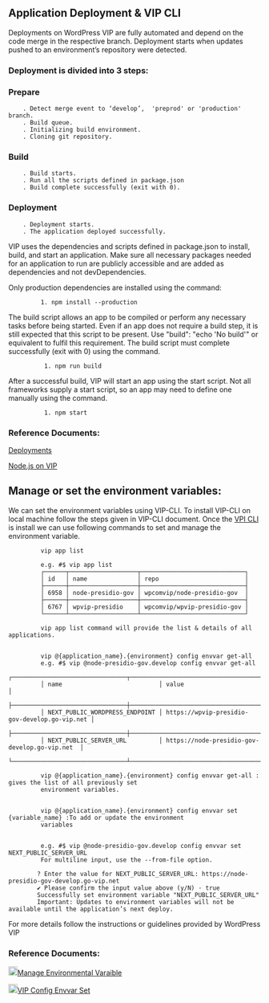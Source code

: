## Application Deployment & VIP CLI
 Deployments on WordPress VIP are fully automated and depend on the code merge in the respective branch. Deployment starts when updates pushed to an environment’s repository were detected.
### Deployment is divided into 3 steps:
###   Prepare

        . Detect merge event to ‘develop’,  'preprod' or 'production' branch.
        . Build queue.
        . Initializing build environment.
        . Cloning git repository.

 ###   Build

        . Build starts.
        . Run all the scripts defined in package.json 
        . Build complete successfully (exit with 0).

###   Deployment

        . Deployment starts.
        . The application deployed successfully.   

VIP uses the dependencies and scripts defined in package.json to install, build, and start an application. Make sure all necessary packages needed for an application to run are publicly accessible and are added as dependencies and not devDependencies.
        
 Only production dependencies are installed using the command:
 
             1. npm install --production
               

The build script allows an app to be compiled or perform any necessary tasks before being started. Even if an app does not require a build step, it is still expected that this script to be present. Use "build": "echo 'No build'" or equivalent to fulfil this requirement. The build script must complete successfully (exit with 0) using the command.


              1. npm run build
              

After a successful build, VIP will start an app using the start script. Not all frameworks supply a start script, so an app may need to define one manually using the command.


              1. npm start
              
### Reference Documents:

  [Deployments](https://docs.wpvip.com/technical-references/vip-dashboard/deployments-panel/)
              
  [Node.js on VIP](https://docs.wpvip.com/technical-references/node-js/#h-exposing-a-health-check-endpoint)
              
## Manage or set the environment variables:

   We can set the environment variables using VIP-CLI. To install VIP-CLI on local machine follow the steps given in VIP-CLI document. Once the        [VPI CLI](https://docs.wpvip.com/technical-references/vip-cli/installing-vip-cli/) is install we can use following commands to set and manage the environment variable.
     
             vip app list
            
             e.g. #$ vip app list
             ┌──────┬───────────────────┬─────────────────────────────┐
             │ id   │ name              │ repo                        │
             ├──────┼───────────────────┼─────────────────────────────┤
             │ 6958 │ node-presidio-gov │ wpcomvip/node-presidio-gov  │
             ├──────┼───────────────────┼─────────────────────────────┤
             │ 6767 │ wpvip-presidio    │ wpcomvip/wpvip-presidio-gov │
             └──────┴───────────────────┴─────────────────────────────┘
       
             vip app list command will provide the list & details of all applications.

             
             vip @{application_name}.{environment} config envvar get-all 
             e.g. #$ vip @node-presidio-gov.develop config envvar get-all
             ┌────────────────────────────────┬───────────────────────────────────────────────┐
             │ name                           │ value                                         │
             ├────────────────────────────────┼───────────────────────────────────────────────┤
             │ NEXT_PUBLIC_WORDPRESS_ENDPOINT │ https://wpvip-presidio-gov-develop.go-vip.net │
             ├────────────────────────────────┼───────────────────────────────────────────────┤
             │ NEXT_PUBLIC_SERVER_URL         │ https://node-presidio-gov-develop.go-vip.net  │
             └────────────────────────────────┴───────────────────────────────────────────────┘
             
             vip @{application_name}.{environment} config envvar get-all : gives the list of all previously set 
             environment variables.

       
             vip @{application_name}.{environment} config envvar set {variable_name} :To add or update the environment
             variables 
             

             e.g. #$ vip @node-presidio-gov.develop config envvar set NEXT_PUBLIC_SERVER_URL 
             For multiline input, use the --from-file option.

            ? Enter the value for NEXT_PUBLIC_SERVER_URL: https://node-presidio-gov-develop.go-vip.net
            ✔ Please confirm the input value above (y/N) · true
            Successfully set environment variable "NEXT_PUBLIC_SERVER_URL"
            Important: Updates to environment variables will not be available until the application’s next deploy.
            
            
            
For more details follow the instructions or guidelines provided by WordPress VIP
           
 ### Reference Documents:
        
   <img src="https://user-images.githubusercontent.com/109987485/229742289-545372ea-a297-4700-a60d-b89563dfc5ef.png" width="18" height="18">[Manage Environmental Varaible](https://docs.wpvip.com/how-tos/manage-environment-variables/#managing-environment-variables-with-vip-cli)
  
   <img src="https://user-images.githubusercontent.com/109987485/229742289-545372ea-a297-4700-a60d-b89563dfc5ef.png" width="18" height="18">[VIP Config Envvar Set](https://docs.wpvip.com/vip/config/envvar/set/)
  
  
              
              
              
              
              
              
              
              
              
              
              
              
              
              
              
              
              
              
    
     
